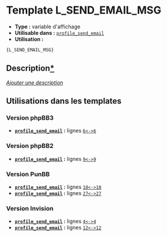 # Template L_SEND_EMAIL_MSG
* __Type :__ variable d'affichage
* __Utilisable dans :__ [`profile_send_email`](../tpl/profile_send_email.md#readme)
* __Utilisation :__

```html
{L_SEND_EMAIL_MSG}
```

## Description[*](https://fa-tvars.appspot.com/var/L_SEND_EMAIL_MSG)
[*Ajouter une description*](https://fa-tvars.appspot.com/var/L_SEND_EMAIL_MSG)

## Utilisations dans les templates

### Version phpBB3
* __[`profile_send_email`](../tpl/profile_send_email.md#readme) :__ lignes [`6`](../src/prosilver/profile_send_email.tpl#L6)[`<->`](../src/prosilver/profile_send_email.tpl#L6-L6)[`6`](../src/prosilver/profile_send_email.tpl#L6)

### Version phpBB2
* __[`profile_send_email`](../tpl/profile_send_email.md#readme) :__ lignes [`9`](../src/subsilver/profile_send_email.tpl#L9)[`<->`](../src/subsilver/profile_send_email.tpl#L9-L9)[`9`](../src/subsilver/profile_send_email.tpl#L9)

### Version PunBB
* __[`profile_send_email`](../tpl/profile_send_email.md#readme) :__ lignes [`18`](../src/punbb/profile_send_email.tpl#L18)[`<->`](../src/punbb/profile_send_email.tpl#L18-L18)[`18`](../src/punbb/profile_send_email.tpl#L18)
* __[`profile_send_email`](../tpl/profile_send_email.md#readme) :__ lignes [`27`](../src/punbb/profile_send_email.tpl#L27)[`<->`](../src/punbb/profile_send_email.tpl#L27-L27)[`27`](../src/punbb/profile_send_email.tpl#L27)

### Version Invision
* __[`profile_send_email`](../tpl/profile_send_email.md#readme) :__ lignes [`4`](../src/invision/profile_send_email.tpl#L4)[`<->`](../src/invision/profile_send_email.tpl#L4-L4)[`4`](../src/invision/profile_send_email.tpl#L4)
* __[`profile_send_email`](../tpl/profile_send_email.md#readme) :__ lignes [`12`](../src/invision/profile_send_email.tpl#L12)[`<->`](../src/invision/profile_send_email.tpl#L12-L12)[`12`](../src/invision/profile_send_email.tpl#L12)

